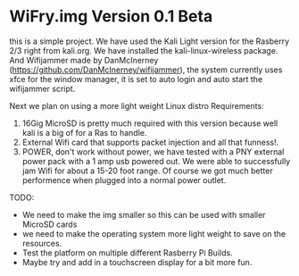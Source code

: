 # WiFry.img Version 0.1 Beta
this is a simple project. We have used the Kali Light version for the Rasberry 2/3 right from kali.org. We have installed the kali-linux-wireless package. And Wifijammer made by DanMcInerney (https://github.com/DanMcInerney/wifijammer), the system currently uses xfce for the window manager, it is set to auto login and auto start the wifijammer script. 

Next we plan on using a more light weight Linux distro
Requirements:

1) 16Gig MicroSD is pretty much required with this version because well kali is a big of for a Ras to handle. 
2) External Wifi card that supports packet injection and all that funness!. 
3) POWER, don't work without power, we have tested with a PNY external power pack with a 1 amp usb powered out. We were able to successfully jam Wifi for about a 15-20 foot range. Of course we got much better performence when plugged into a normal power outlet. 

TODO:

- We need to make the img smaller so this can be used with smaller MicroSD cards
- we need to make the operating system more light weight to save on the resources. 
- Test the platform on multiple different Rasberry Pi Builds. 
- Maybe try and add in a touchscreen display for a bit more fun. 

